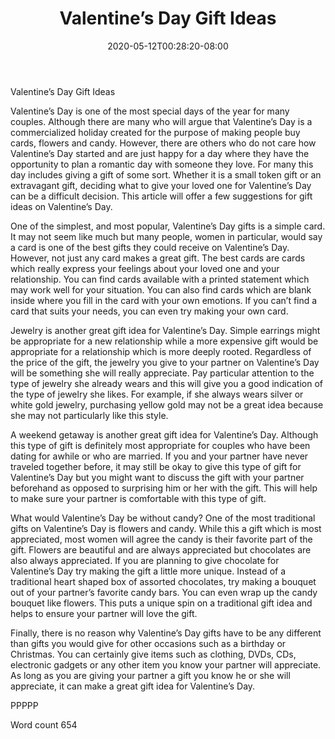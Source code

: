 ﻿---
title: "Valentine’s Day Gift Ideas"
date: 2020-05-12T00:28:20-08:00
description: "Valentines Day txt Tips for Web Success"
featured_image: "/images/Valentines Day txt.jpg"
tags: ["Valentines Day txt"]
---

Valentine’s Day Gift Ideas

Valentine’s Day is one of the most special days of the year for many couples. Although there are many who will argue that Valentine’s Day is a commercialized holiday created for the purpose of making people buy cards, flowers and candy. However, there are others who do not care how Valentine’s Day started and are just happy for a day where they have the opportunity to plan a romantic day with someone they love. For many this day includes giving a gift of some sort. Whether it is a small token gift or an extravagant gift, deciding what to give your loved one for Valentine’s Day can be a difficult decision. This article will offer a few suggestions for gift ideas on Valentine’s Day.

One of the simplest, and most popular, Valentine’s Day gifts is a simple card. It may not seem like much but many people, women in particular, would say a card is one of the best gifts they could receive on Valentine’s Day. However, not just any card makes a great gift. The best cards are cards which really express your feelings about your loved one and your relationship. You can find cards available with a printed statement which may work well for your situation. You can also find cards which are blank inside where you fill in the card with your own emotions. If you can’t find a card that suits your needs, you can even try making your own card.

Jewelry is another great gift idea for Valentine’s Day. Simple earrings might be appropriate for a new relationship while a more expensive gift would be appropriate for a relationship which is more deeply rooted. Regardless of the price of the gift, the jewelry you give to your partner on Valentine’s Day will be something she will really appreciate. Pay particular attention to the type of jewelry she already wears and this will give you a good indication of the type of jewelry she likes. For example, if she always wears silver or white gold jewelry, purchasing yellow gold may not be a great idea because she may not particularly like this style.

A weekend getaway is another great gift idea for Valentine’s Day. Although this type of gift is definitely most appropriate for couples who have been dating for awhile or who are married. If you and your partner have never traveled together before, it may still be okay to give this type of gift for Valentine’s Day but you might want to discuss the gift with your partner beforehand as opposed to surprising him or her with the gift. This will help to make sure your partner is comfortable with this type of gift.

What would Valentine’s Day be without candy? One of the most traditional gifts on Valentine’s Day is flowers and candy. While this a gift which is most appreciated, most women will agree the candy is their favorite part of the gift. Flowers are beautiful and are always appreciated but chocolates are also always appreciated. If you are planning to give chocolate for Valentine’s Day try making the gift a little more unique. Instead of a traditional heart shaped box of assorted chocolates, try making a bouquet out of your partner’s favorite candy bars. You can even wrap up the candy bouquet like flowers. This puts a unique spin on a traditional gift idea and helps to ensure your partner will love the gift.

Finally, there is no reason why Valentine’s Day gifts have to be any different than gifts you would give for other occasions such as a birthday or Christmas. You can certainly give items such as clothing, DVDs, CDs, electronic gadgets or any other item you know your partner will appreciate. As long as you are giving your partner a gift you know he or she will appreciate, it can make a great gift idea for Valentine’s Day. 

PPPPP

Word count 654





